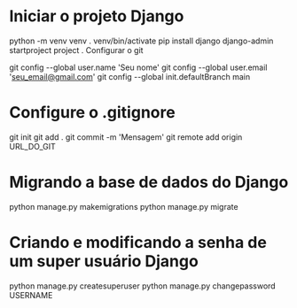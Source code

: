 # Iniciar o projeto Django

python -m venv venv
. venv/bin/activate
pip install django
django-admin startproject project .
Configurar o git

git config --global user.name 'Seu nome'
git config --global user.email 'seu_email@gmail.com'
git config --global init.defaultBranch main

# Configure o .gitignore
git init
git add .
git commit -m 'Mensagem'
git remote add origin URL_DO_GIT

# Migrando a base de dados do Django

python manage.py makemigrations
python manage.py migrate

# Criando e modificando a senha de um super usuário Django

python manage.py createsuperuser
python manage.py changepassword USERNAME